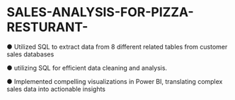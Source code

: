 # SALES-ANALYSIS-FOR-PIZZA-RESTURANT-

●	Utilized SQL to extract data from 8 different related tables from customer sales databases 

●	utilizing SQL for efficient data cleaning and analysis. 

●	Implemented compelling visualizations in Power BI, translating complex sales data into actionable insights 
